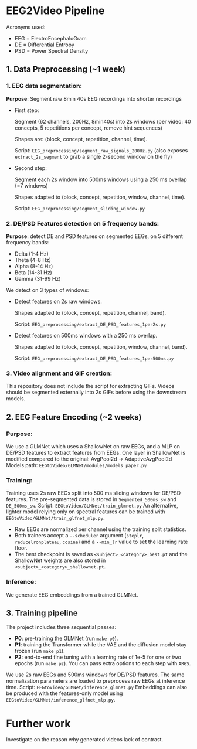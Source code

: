 # EEG2Video Pipeline
Acronyms used:
- EEG = ElectroEncephaloGram
- DE = Differential Entropy
- PSD = Power Spectral Density

## 1. Data Preprocessing (~1 week)
### 1. EEG data segmentation:

**Purpose**: Segment raw 8min 40s EEG recordings into shorter recordings

- First step:

  Segment (62 channels, 200Hz, 8min40s) into 2s windows (per video: 40 concepts, 5 repetitions per concept, remove hint sequences)

  Shapes are: (block, concept, repetition, channel, time).

  Script: `EEG_preprocessing/segment_raw_signals_200Hz.py`
  (also exposes `extract_2s_segment` to grab a single 2-second window on the fly)

- Second step:

  Segment each 2s window into 500ms windows using a 250 ms overlap (=7 windows)

  Shapes adapted to (block, concept, repetition, window, channel, time).

  Script: `EEG_preprocessing/segment_sliding_window.py`

### 2. DE/PSD Features detection on 5 frequency bands:

**Purpose**: detect DE and PSD features on segmented EEGs, on 5 different frequency bands:

- Delta (1-4 Hz)
- Theta (4-8 Hz)
- Alpha (8-14 Hz)
- Beta (14-31 Hz)
- Gamma (31-99 Hz)

We detect on 3 types of windows:

- Detect features on 2s raw windows.

  Shapes adapted to (block, concept, repetition, channel, band).

  Script: `EEG_preprocessing/extract_DE_PSD_features_1per2s.py`

- Detect features on 500ms windows with a 250 ms overlap.

  Shapes adapted to (block, concept, repetition, window, channel, band).

  Script: `EEG_preprocessing/extract_DE_PSD_features_1per500ms.py`

### 3. Video alignment and GIF creation:

This repository does not include the script for extracting GIFs. Videos should be segmented externally into 2s GIFs before using the downstream models.

## 2. EEG Feature Encoding (~2 weeks)
### Purpose:
We use a GLMNet which uses a ShallowNet on raw EEGs, and a MLP on DE/PSD features to extract features from EEGs.
One layer in ShallowNet is modified compared to the original: AvgPool2d -> AdaptiveAvgPool2d
Models path: `EEGtoVideo/GLMNet/modules/models_paper.py`

### Training:
Training uses 2s raw EEGs split into 500 ms sliding windows for DE/PSD features.
The pre-segmented data is stored in `Segmented_500ms_sw` and `DE_500ms_sw`.
Script: `EEGtoVideo/GLMNet/train_glmnet.py`
An alternative, lighter model relying only on spectral features can be trained with `EEGtoVideo/GLMNet/train_glfnet_mlp.py`.
- Raw EEGs are normalized per channel using the training split statistics.
- Both trainers accept a `--scheduler` argument (`steplr`, `reducelronplateau`, `cosine`) and a `--min_lr` value to set the learning rate floor.
- The best checkpoint is saved as `<subject>_<category>_best.pt` and the ShallowNet weights are also stored in `<subject>_<category>_shallownet.pt`.

### Inference:
We generate EEG embeddings from a trained GLMNet.
## 3. Training pipeline
The project includes three sequential passes:
- **P0**: pre-training the GLMNet (run `make p0`).
- **P1**: training the Transformer while the VAE and the diffusion model stay frozen (run `make p1`).
- **P2**: end-to-end fine tuning with a learning rate of 1e-5 for one or two epochs (run `make p2`).
You can pass extra options to each step with `ARGS`.

We use 2s raw EEGs and 500ms windows for DE/PSD features.
The same normalization parameters are loaded to preprocess raw EEGs at inference time.
Script: `EEGtoVideo/GLMNet/inference_glmnet.py`
Embeddings can also be produced with the features-only model using `EEGtoVideo/GLMNet/inference_glfnet_mlp.py`.

# Further work
Investigate on the reason why generated videos lack of contrast.
